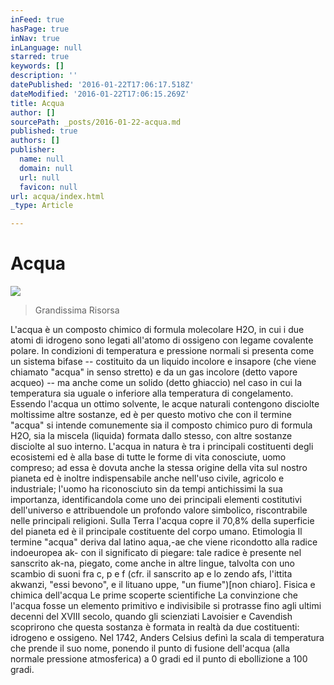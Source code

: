 ```yaml
---
inFeed: true
hasPage: true
inNav: true
inLanguage: null
starred: true
keywords: []
description: ''
datePublished: '2016-01-22T17:06:17.518Z'
dateModified: '2016-01-22T17:06:15.269Z'
title: Acqua
author: []
sourcePath: _posts/2016-01-22-acqua.md
published: true
authors: []
publisher:
  name: null
  domain: null
  url: null
  favicon: null
url: acqua/index.html
_type: Article

---
```

# Acqua
![](https://the-grid-user-content.s3-us-west-2.amazonaws.com/09830ce4-e5ee-4939-8c79-4c615f37dcb7.jpg)

> Grandissima Risorsa

L'acqua è un composto chimico di formula molecolare H2O, in cui i due atomi di idrogeno sono legati all'atomo di ossigeno con legame covalente polare. In condizioni di temperatura e pressione normali si presenta come un sistema bifase -- costituito da un liquido incolore e insapore (che viene chiamato "acqua" in senso stretto) e da un gas incolore (detto vapore acqueo) -- ma anche come un solido (detto ghiaccio) nel caso in cui la temperatura sia uguale o inferiore alla temperatura di congelamento.
Essendo l'acqua un ottimo solvente, le acque naturali contengono disciolte moltissime altre sostanze, ed è per questo motivo che con il termine "acqua" si intende comunemente sia il composto chimico puro di formula H2O, sia la miscela (liquida) formata dallo stesso, con altre sostanze disciolte al suo interno.
L'acqua in natura è tra i principali costituenti degli ecosistemi ed è alla base di tutte le forme di vita conosciute, uomo compreso; ad essa è dovuta anche la stessa origine della vita sul nostro pianeta ed è inoltre indispensabile anche nell'uso civile, agricolo e industriale; l'uomo ha riconosciuto sin da tempi antichissimi la sua importanza, identificandola come uno dei principali elementi costitutivi dell'universo e attribuendole un profondo valore simbolico, riscontrabile nelle principali religioni.
Sulla Terra l'acqua copre il 70,8% della superficie del pianeta ed è il principale costituente del corpo umano.
Etimologia
Il termine "acqua" deriva dal latino aqua,-ae che viene ricondotto alla radice indoeuropea ak- con il significato di piegare: tale radice è presente nel sanscrito ak-na, piegato, come anche in altre lingue, talvolta con uno scambio di suoni fra c, p e f (cfr. il sanscrito ap e lo zendo afs, l'ittita akwanzi, "essi bevono", e il lituano uppe, "un fiume")\[non chiaro\].
Fisica e chimica dell'acqua
Le prime scoperte scientifiche
La convinzione che l'acqua fosse un elemento primitivo e indivisibile si protrasse fino agli ultimi decenni del XVIII secolo, quando gli scienziati Lavoisier e Cavendish scoprirono che questa sostanza è formata in realtà da due costituenti: idrogeno e ossigeno.
Nel 1742, Anders Celsius definì la scala di temperatura che prende il suo nome, ponendo il punto di fusione dell'acqua (alla normale pressione atmosferica) a 0 gradi ed il punto di ebollizione a 100 gradi.